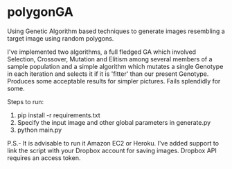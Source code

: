 # polygonGA
Using Genetic Algorithm based techniques to generate images resembling a target image using random polygons. 

I've implemented two algorithms, a full fledged GA which involved Selection, Crossover, Mutation and Elitism among several members of a sample population and a simple algorithm which mutates a single Genotype in each iteration and selects it if it is 'fitter' than our present Genotype. Produces some acceptable results for simpler pictures. Fails splendidly for some. 


Steps to run:
1. pip install -r requirements.txt 
2. Specify the input image and other global parameters in generate.py
3. python main.py

P.S.- It is advisable to run it Amazon EC2 or Heroku. I've added support to link the script with your Dropbox account for saving images. Dropbox API requires an access token. 

